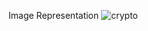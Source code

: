 Image Representation
![crypto](https://github.com/user-attachments/assets/b4e26b9f-83b7-4745-9e80-c6fcb3c019e4)
